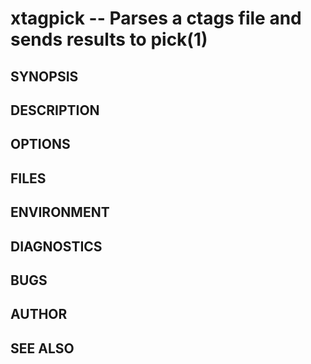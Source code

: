 # xtagpick -- Parses a ctags file and sends results to pick(1)
## SYNOPSIS
## DESCRIPTION
## OPTIONS
## FILES
## ENVIRONMENT
## DIAGNOSTICS
## BUGS
## AUTHOR
## SEE ALSO
